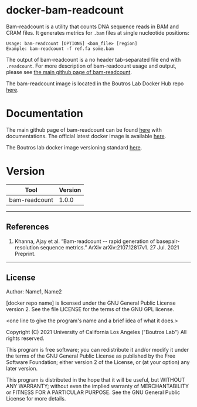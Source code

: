 # docker-bam-readcount
Bam-readcount is a utility that counts DNA sequence reads in BAM and CRAM files. It generates metrics for `.bam` files at single nucleotide positions:
```
Usage: bam-readcount [OPTIONS] <bam_file> [region]
Example: bam-readcount -f ref.fa some.bam
```
The output of bam-readcount is a no header tab-separated file end with `.readcount`. For more description of bam-readcount usage and output, please see [the main github page of bam-readcount](https://github.com/genome/bam-readcount).

The bam-readcount image is located in the Boutros Lab Docker Hub repo [here](https://hub.docker.com/repository/docker/blcdsdockerregistry/bam-readcount).

# Documentation
The main github page of bam-readcount can be found [here](https://github.com/genome/bam-readcount) with documentations. The official latest docker image is available [here](https://hub.docker.com/r/mgibio/bam-readcount).

The Boutros lab docker image versioning standard [here](https://confluence.mednet.ucla.edu/display/BOUTROSLAB/Docker+image+versioning+standardization).


# Version
| Tool | Version |
|------|---------|
|bam-readcount| 1.0.0|

---

## References

1. Khanna, Ajay et al. “Bam-readcount -- rapid generation of basepair-resolution sequence metrics.” ArXiv arXiv:2107.12817v1. 27 Jul. 2021 Preprint. 

---

## License

Author: Name1, Name2

[docker repo name] is licensed under the GNU General Public License version 2. See the file LICENSE for the terms of the GNU GPL license.

<one line to give the program's name and a brief idea of what it does.>

Copyright (C) 2021 University of California Los Angeles ("Boutros Lab") All rights reserved.

This program is free software; you can redistribute it and/or modify it under the terms of the GNU General Public License as published by the Free Software Foundation; either version 2 of the License, or (at your option) any later version.

This program is distributed in the hope that it will be useful, but WITHOUT ANY WARRANTY; without even the implied warranty of MERCHANTABILITY or FITNESS FOR A PARTICULAR PURPOSE. See the GNU General Public License for more details.
